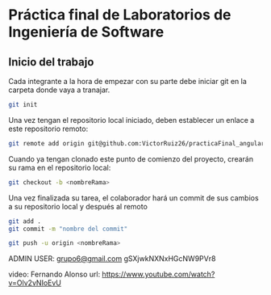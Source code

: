# Práctica final de Laboratorios de Ingeniería de Software
## Inicio del trabajo
Cada integrante a la hora de empezar con su parte debe iniciar git en la carpeta donde vaya a tranajar.
```bash
git init
```
Una vez tengan el repositorio local iniciado, deben establecer un enlace a este repositorio remoto:
```bash
git remote add origin git@github.com:VictorRuiz26/practicaFinal_angular.git
```

Cuando ya tengan clonado este punto de comienzo del proyecto, crearán su rama en el repositorio local:
```bash
git checkout -b <nombreRama>
```

Una vez finalizada su tarea, el colaborador hará un commit de sus cambios a su repositorio local y después al remoto
```bash
git add .
git commit -m "nombre del commit"

git push -u origin <nombreRama>
```
ADMIN USER: grupo6@gmail.com
            gSXjwkNXNxHGcNW9PVr8


video: Fernando Alonso
url: https://www.youtube.com/watch?v=Olv2vNIoEvU
